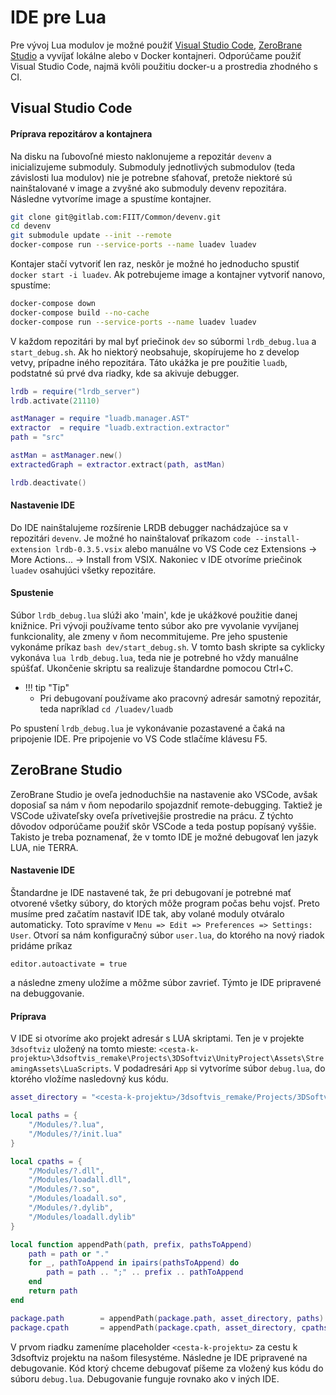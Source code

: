 # IDE pre Lua

Pre vývoj Lua modulov je možné použiť [Visual Studio Code](https://code.visualstudio.com/),
[ZeroBrane Studio](https://studio.zerobrane.com/) a vyvíjať lokálne alebo v Docker kontajneri.
Odporúčame použiť Visual Studio Code, najmä kvôli použitiu docker-u a prostredia zhodného s CI.

## Visual Studio Code

#### Príprava repozitárov a kontajnera

Na disku na ľubovoľné miesto naklonujeme a repozitár `devenv` a inicializujeme submoduly.
Submoduly jednotlivých submodulov (teda závislosti lua modulov) nie je potrebne sťahovať,
pretože niektoré sú nainštalované v image a zvyšné ako submoduly devenv repozitára.
Následne vytvoríme image a spustíme kontajner.
``` bash
git clone git@gitlab.com:FIIT/Common/devenv.git
cd devenv
git submodule update --init --remote
docker-compose run --service-ports --name luadev luadev
```

Kontajer stačí vytvoriť len raz, neskôr je možné ho jednoducho spustiť `docker start -i luadev`.
Ak potrebujeme image a kontajner vytvoriť nanovo, spustíme:
``` bash
docker-compose down
docker-compose build --no-cache
docker-compose run --service-ports --name luadev luadev
```

V každom repozitári by mal byť priečinok `dev` so súbormi `lrdb_debug.lua` a `start_debug.sh`.
Ak ho niektorý neobsahuje, skopírujeme ho z develop vetvy, prípadne iného repozitára.
Táto ukážka je pre použitie `luadb`, podstatné sú prvé dva riadky, kde sa akivuje debugger.
``` lua hl_lines="1 2"
lrdb = require("lrdb_server")
lrdb.activate(21110)

astManager = require "luadb.manager.AST"
extractor  = require "luadb.extraction.extractor"
path = "src"

astMan = astManager.new()
extractedGraph = extractor.extract(path, astMan)

lrdb.deactivate()
```

#### Nastavenie IDE

Do IDE nainštalujeme rozšírenie LRDB debugger nachádzajúce sa v repozitári `devenv`.
Je možné ho nainštalovať príkazom `code --install-extension lrdb-0.3.5.vsix`
alebo manuálne vo VS Code cez Extensions -> More Actions... -> Install from VSIX.
Nakoniec v IDE otvoríme priečinok `luadev` osahujúci všetky repozitáre.

#### Spustenie

Súbor `lrdb_debug.lua` slúži ako 'main', kde je ukážkové použitie danej knižnice.
Pri vývoji používame tento súbor ako pre vyvolanie vyvíjanej funkcionality,
ale zmeny v ňom necommitujeme. Pre jeho spustenie vykonáme príkaz `bash dev/start_debug.sh`.
V tomto bash skripte sa cyklicky vykonáva `lua lrdb_debug.lua`, teda nie je potrebné
ho vždy manuálne spúšťať. Ukončenie skriptu sa realizuje štandardne pomocou Ctrl+C.

- !!! tip "Tip"
    - Pri debugovaní používame ako pracovný adresár samotný repozitár,
      teda napríklad `cd /luadev/luadb`

Po spustení `lrdb_debug.lua` je vykonávanie pozastavené a čaká na pripojenie IDE.
Pre pripojenie vo VS Code stlačíme klávesu F5.


## ZeroBrane Studio

ZeroBrane Studio je oveľa jednoduchšie na nastavenie ako VSCode,
avšak doposiaľ sa nám v ňom nepodarilo spojazdniť remote-debugging.
Taktiež je VSCode uživateľsky oveľa prívetivejšie prostredie na prácu.
Z týchto dôvodov odporúčame použiť skôr VSCode a teda postup popísaný vyššie.
Takisto je treba poznamenať, že v tomto IDE je možné debugovať len jazyk LUA, nie TERRA.

#### Nastavenie IDE

Štandardne je IDE nastavené tak, že pri debugovaní je potrebné mať otvorené všetky súbory,
do ktorých môže program počas behu vojsť. Preto musíme pred začatím nastaviť IDE tak,
aby volané moduly otváralo automaticky. Toto spravíme v
`Menu => Edit => Preferences => Settings: User`. Otvorí sa nám konfiguračný súbor
`user.lua`, do ktorého na nový riadok pridáme príkaz
```
editor.autoactivate = true
```
a následne zmeny uložíme a môžme súbor zavrieť. Týmto je IDE pripravené na debuggovanie.

#### Príprava

V IDE si otvoríme ako projekt adresár s LUA skriptami.
Ten je v projekte `3dsoftviz` uložený na tomto mieste:
`<cesta-k-projektu>\3dsoftvis_remake\Projects\3DSoftviz\UnityProject\Assets\StreamingAssets\LuaScripts`.
V podadresári `App` si vytvoríme súbor `debug.lua`, do ktorého vložíme nasledovný kus kódu.
``` lua
asset_directory = "<cesta-k-projektu>/3dsoftvis_remake/Projects/3DSoftviz/UnityProject/Assets/StreamingAssets/LuaScripts"

local paths = {
    "/Modules/?.lua",
    "/Modules/?/init.lua"
}

local cpaths = {
    "/Modules/?.dll",
    "/Modules/loadall.dll",
    "/Modules/?.so",
    "/Modules/loadall.so",
    "/Modules/?.dylib",
    "/Modules/loadall.dylib"
}

local function appendPath(path, prefix, pathsToAppend)
    path = path or "."
    for _, pathToAppend in ipairs(pathsToAppend) do
        path = path .. ";" .. prefix .. pathToAppend
    end
    return path
end

package.path        = appendPath(package.path, asset_directory, paths)
package.cpath       = appendPath(package.cpath, asset_directory, cpaths)
```
V prvom riadku zameníme placeholder `<cesta-k-projektu>` za cestu k 3dsoftviz
projektu na našom filesystéme. Následne je IDE pripravené na debugovanie.
Kód ktorý chceme debugovať píšeme za vložený kus kódu do súboru `debug.lua`.
Debugovanie funguje rovnako ako v iných IDE.
